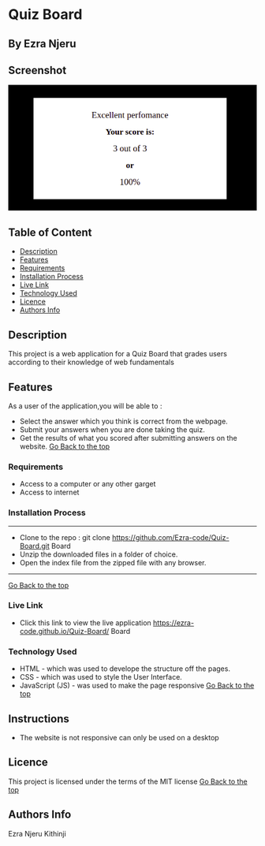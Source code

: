 # Quiz Board
 ## By Ezra Njeru
## Screenshot
 ![image](./assets/images/snapshot.png)
 ## Table of Content
 - [Description](#description)
 - [Features](#features)
 - [Requirements](#requirements)
 - [Installation Process](#installation-Process)
 - [Live Link](#Live-Link)
 - [Technology  Used](#technology-Used)
 - [Licence](#licence)
 - [Authors Info](#Authors-Info)
 ## Description
 <p>This project is a web application for a Quiz Board that grades users according to their knowledge of web fundamentals</p>

## Features

As a user of the application,you will be able to :
* Select the answer which you think is correct from the webpage.
* Submit your answers when  you are done taking the quiz.
* Get the results of what you scored after submitting answers on the website.
[Go Back to the top](#QuizBoard)
 ###  Requirements
 * Access to  a computer or any other garget
 * Access to internet
 ### Installation Process
 ****
* Clone to the repo : git clone https://github.com/Ezra-code/Quiz-Board.git Board
* Unzip the downloaded files in a folder of choice.
* Open the index file from the zipped file with any browser.
 ****
 [Go Back to the top](#Quiz-Board)
### Live Link
- Click this link to view the live application https://ezra-code.github.io/Quiz-Board/ Board
### Technology  Used
* HTML - which was used to develope the structure off the pages.
* CSS - which was used to style the User Interface.
* JavaScript (JS) - was used to make the page responsive
[Go Back to the top](#Quiz-Board)
## Instructions
* The website is not responsive can only be used on a desktop
## Licence
This project is licensed under the terms of the MIT license
[Go Back to the top](#Quiz-Board)
## Authors Info
Ezra Njeru Kithinji 